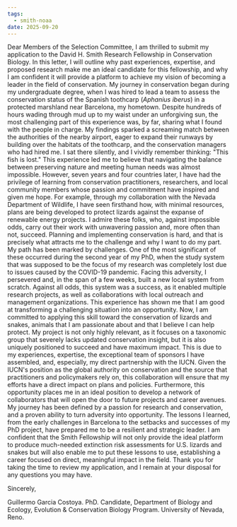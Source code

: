 ```yaml
---
tags:
  - smith-noaa
date: 2025-09-20
---
```

Dear Members of the Selection Committee,
I am thrilled to submit my application to the David H. Smith Research Fellowship in Conservation Biology. In this letter, I will outline why past experiences, expertise, and proposed research make me an ideal candidate for this fellowship, and why I am confident it will provide a platform to achieve my vision of becoming a leader in the field of conservation.
My journey in conservation began during my undergraduate degree, when I was hired to lead a team to assess the conservation status of the Spanish toothcarp (_Aphanius iberus_) in a protected marshland near Barcelona, my hometown. Despite hundreds of hours wading through mud up to my waist under an unforgiving sun, the most challenging part of this experience was, by far, sharing what I found with the people in charge. My findings sparked a screaming match between the authorities of the nearby airport, eager to expand their runways by building over the habitats of the toothcarp, and the conservation managers who had hired me. I sat there silently, and I vividly remember thinking: "This fish is lost."
This experience led me to believe that navigating the balance between preserving nature and meeting human needs was almost impossible. However, seven years and four countries later, I have had the privilege of learning from conservation practitioners, researchers, and local community members whose passion and commitment have inspired and given me hope. For example, through my collaboration with the Nevada Department of Wildlife, I have seen firsthand how, with minimal resources, plans are being developed to protect lizards against the expanse of renewable energy projects. I admire these folks, who, against impossible odds, carry out their work with unwavering passion and, more often than not, succeed. Planning and implementing conservation is hard, and that is precisely what attracts me to the challenge and why I want to do my part.
My path has been marked by challenges. One of the most significant of these occurred during the second year of my PhD, when the study system that was supposed to be the focus of my research was completely lost due to issues caused by the COVID-19 pandemic. Facing this adversity, I persevered and, in the span of a few weeks, built a new local system from scratch. Against all odds, this system was a success, as it enabled multiple research projects, as well as collaborations with local outreach and management organizations. This experience has shown me that I am good at transforming a challenging situation into an opportunity. Now, I am committed to applying this skill toward the conservation of lizards and snakes, animals that I am passionate about and that I believe I can help protect.
My project is not only highly relevant, as it focuses on a taxonomic group that severely lacks updated conservation insight, but it is also uniquely positioned to succeed and have maximum impact. This is due to my experiences, expertise, the exceptional team of sponsors I have assembled, and, especially, my direct partnership with the IUCN. Given the IUCN's position as the global authority on conservation and the source that practitioners and policymakers rely on, this collaboration will ensure that my efforts have a direct impact on plans and policies. Furthermore, this opportunity places me in an ideal position to develop a network of collaborators that will open the door to future projects and career avenues.  
My journey has been defined by a passion for research and conservation, and a proven ability to turn adversity into opportunity. The lessons I learned, from the early challenges in Barcelona to the setbacks and successes of my PhD project, have prepared me to be a resilient and strategic leader. I am confident that the Smith Fellowship will not only provide the ideal platform to produce much-needed extinction risk assessments for U.S. lizards and snakes but will also enable me to put these lessons to use, establishing a career focused on direct, meaningful impact in the field.
Thank you for taking the time to review my application, and I remain at your disposal for any questions you may have.

Sincerely,

Guillermo Garcia Costoya.
PhD. Candidate, Department of Biology and Ecology, Evolution & Conservation Biology Program.
University of Nevada, Reno.
